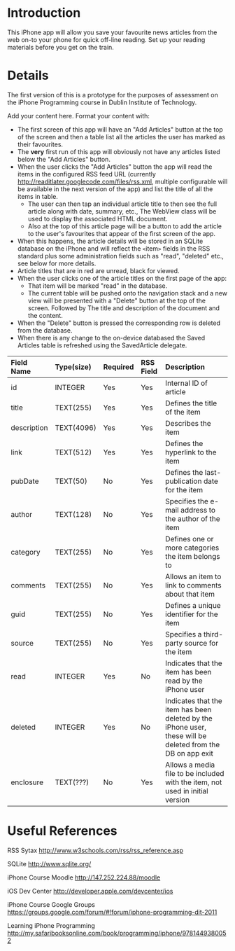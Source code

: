 # Introduction #

This iPhone app will allow you save your favourite news articles from the web on-to your phone for quick off-line reading.  Set up your reading materials before you get on the train.


# Details #

The first version of this is a prototype for the purposes of assessment on the iPhone Programming course in Dublin Institute of Technology.

Add your content here.  Format your content with:
  * The first screen of this app will have an "Add Articles" button at the top of the screen and then a table list all the articles the user has marked as their favourites.
  * The **very** first run of this app will obviously not have any articles listed below the "Add Articles" button.
  * When the user clicks the "Add Articles" button the app will read the items in the configured RSS feed URL (currently http://readitlater.googlecode.com/files/rss.xml, multiple configurable will be available in the next version of the app) and list the title of all the items in  table.
    * The user can then tap an individual article title to then see the full article along with date, summary, etc., The WebView class will be used to display the associated HTML document.
    * Also at the top of this article page will be a button to add the article to the user's favourites that appear of the first screen of the app.
  * When this happens, the article details will be stored in an SQLite database on the iPhone and will reflect the `<`item`>` fields in the RSS standard plus some administration fields such as "read", "deleted" etc., see below for more details.
  * Article titles that are in red are unread, black for viewed.
  * When the user clicks one of the article titles on the first page of the app:
    * That item will be marked "read" in the database.
    * The current table will be pushed onto the navigation stack and a new view will be presented with a "Delete" button at the top of the screen.  Followed by The title and description of the document and the content.
  * When the "Delete" button is pressed the corresponding row is deleted from the database.
  * When there is any change to the on-device databased the Saved Articles table is refreshed using the SavedArticle delegate.

| **Field Name** | **Type(size)** | **Required** | **RSS Field** | **Description** |
|:---------------|:---------------|:-------------|:--------------|:----------------|
| id | INTEGER| Yes | Yes | Internal ID of article|
| title | TEXT(255) | Yes | Yes | Defines the title of the item |
| description | TEXT(4096) | Yes | Yes | Describes the item |
| link | TEXT(512) | Yes | Yes | Defines the hyperlink to the item |
| pubDate | TEXT(50) | No | Yes | Defines the last-publication date for the item |
| author | TEXT(128) | No | Yes | Specifies the e-mail address to the author of the item |
| category | TEXT(255) | No | Yes | Defines one or more categories the item belongs to |
| comments | TEXT(255) | No | Yes | Allows an item to link to comments about that item |
| guid | TEXT(255) | No | Yes | Defines a unique identifier for the item |
| source | TEXT(255)| No | Yes | Specifies a third-party source for the item |
| read | INTEGER |Yes | No | Indicates that the item has been read by the iPhone user |
| deleted | INTEGER | Yes | No | Indicates that the item has been deleted by the iPhone user, these will be deleted from the DB on app exit |
| enclosure | TEXT(???)|No|Yes|Allows a media file to be included with the item, not used in initial version|


# Useful References #

RSS Sytax http://www.w3schools.com/rss/rss_reference.asp

SQLite http://www.sqlite.org/

iPhone Course Moodle http://147.252.224.88/moodle

iOS Dev Center http://developer.apple.com/devcenter/ios

iPhone Course Google Groups https://groups.google.com/forum/#!forum/iphone-programming-dit-2011

Learning iPhone Programming http://my.safaribooksonline.com/book/programming/iphone/9781449380052